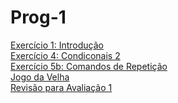 # Prog-1

<a href="https://github.com/wagnerkc/Prog1/tree/exerc%C3%ADcio-1" target="_blank">Exercício 1: Introdução</a><br>
<a href="https://github.com/wagnerkc/Prog1/tree/condicionais-2" target="_blank">Exercício 4: Condiconais 2</a><br>
<a href="https://github.com/wagnerkc/Prog1/tree/exercicio5b" target="_blank">Exercício 5b: Comandos de Repetição </a><br>
<a href="https://github.com/wagnerkc/Prog1/tree/jogo-da-velha" target="_blank">Jogo da Velha</a><br>
<a href="https://github.com/wagnerkc/Prog1/tree/revisao-1" target="_blank">Revisão para Avaliação 1</a><br>

